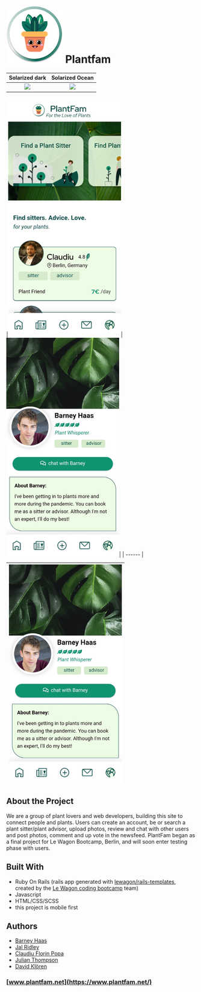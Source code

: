 #  <img src="https://github.com/brednadflex/plantfam/blob/master/app/assets/images/PlantCharacter.png" width="150" /> **Plantfam**

Solarized dark             |  Solarized Ocean
:-------------------------:|:-------------------------:
![](https://...Dark.png)  |  ![](https://...Ocean.png)

|<img src="https://github.com/brednadflex/plantfam/blob/master/app/assets/images/readme-landing.jpg" width="300" />|<img src="https://github.com/brednadflex/plantfam/blob/master/app/assets/images/readme-profile-1.jpg" width="300" />|
| ------ |

|<img src="https://github.com/brednadflex/plantfam/blob/master/app/assets/images/readme-profile-1.jpg" width="300" />|
| ------ |

## **About the Project**

We are a group of plant lovers and web developers, building this site to connect people and plants.  Users can create an account, be or search a plant sitter/plant advisor, upload photos, review and chat with other users and post photos, comment and up vote in the newsfeed.  PlantFam began as a final project for Le Wagon Bootcamp, Berlin, and will soon enter testing phase with users.


## **Built With**

* Ruby On Rails (rails app generated with [lewagon/rails-templates](https://github.com/lewagon/rails-templates), created by the [Le Wagon coding bootcamp](https://www.lewagon.com) team)
* Javascript
* HTML/CSS/SCSS
* this project is mobile first


## **Authors**

* [Barney Haas](https://github.com/brednadflex)
* [Jal Ridley](https://github.com/jalridley)
* [Claudiu Florin Popa](https://github.com/Claudiu7672)
* [Julian Thompson](https://github.com/JulianLovesJiuJitsu)
* [David Klören](https://github.com/dkloeren)

### **[www.plantfam.net](https://www.plantfam.net/)**
